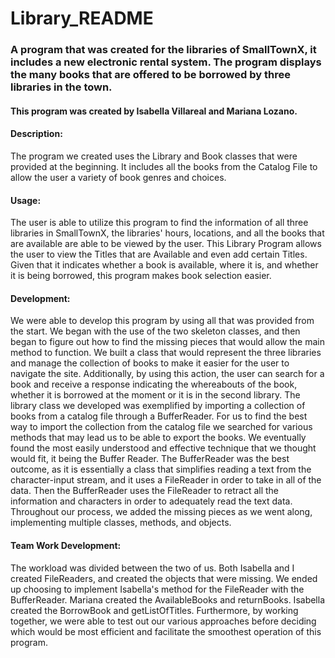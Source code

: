 # Library_README
### A program that was created for the libraries of SmallTownX, it includes a new electronic rental system. The program displays the many books that are offered to be borrowed by three libraries in the town.
 #### This program was created by Isabella Villareal and Mariana Lozano.

#### Description: 
The program we created uses the Library and Book classes that were provided at the beginning. It includes all the books from the Catalog File to allow the user a variety of book genres and choices. 

#### Usage: 
   The user is able to utilize this program to find the information of all three libraries in SmallTownX, the libraries' hours, locations, and all the books that are available are able to be viewed by the user. This Library Program allows the user to view the Titles that are Available and even add certain Titles. Given that it indicates whether a book is available, where it is, and whether it is being borrowed, this program makes book selection easier.

#### Development: 
 We were able to develop this program by using all that was provided from the start. We began with the use of the two skeleton classes, and then began to figure out how to find the missing pieces that would allow the main method to function. We built a class that would represent the three libraries and manage the collection of books to make it easier for the user to navigate the site. Additionally, by using this action, the user can search for a book and receive a response indicating the whereabouts of the book, whether it is borrowed at the moment or it is in the second library. The library class we developed was exemplified by importing a collection of books from a catalog file through a BufferReader. For us to find the best way to import the collection from the catalog file we searched for various methods that may lead us to be able to export the books. We eventually found the most easily understood and effective technique that we thought would fit, it being the Buffer Reader. The BufferReader was the best outcome, as it is essentially a class that simplifies reading a text from the character-input stream, and it uses a FileReader in order to take in all of the data. Then the BufferReader uses the FileReader to retract all the information and characters in order to adequately read the text data. Throughout our process, we added the missing pieces as we went along, implementing multiple classes, methods, and objects. 

 #### Team Work Development:
   The workload was divided between the two of us. Both Isabella and I created FileReaders, and created the objects that were missing. We ended up choosing to implement Isabella's method for the FileReader with the BufferReader. Mariana created the AvailableBooks and returnBooks. Isabella created the BorrowBook and getListOfTitles. Furthermore, by working together, we were able to test out our various approaches before deciding which would be most efficient and facilitate the smoothest operation of this program.
